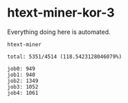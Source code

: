 # htext-miner-kor-3

Everything doing here is automated.

```
htext-miner

total: 5351/4514 (118.5423128046079%)

job0: 949
job1: 940
job2: 1349
job3: 1052
job4: 1061
```